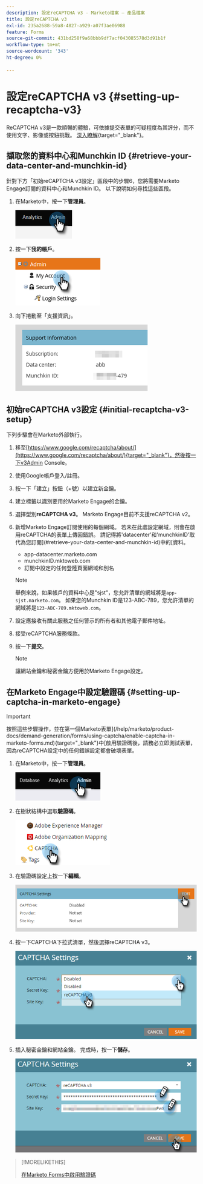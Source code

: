 ```yaml
---
description: 設定reCAPTCHA v3 - Marketo檔案 — 產品檔案
title: 設定reCAPTCHA v3
exl-id: 235a2688-59a8-4827-a929-a07f3ae06988
feature: Forms
source-git-commit: 431bd258f9a68bbb9df7acf043085578d3d91b1f
workflow-type: tm+mt
source-wordcount: '343'
ht-degree: 0%

---
```


# 設定reCAPTCHA v3 {#setting-up-recaptcha-v3}

ReCAPTCHA v3是一款順暢的體驗，可依據提交表單的可疑程度為其評分，而不使用文字、影像或按鈕挑戰。 [深入瞭解](https://developers.google.com/search/blog/2018/10/introducing-recaptcha-v3-new-way-to){target="_blank"}。

## 擷取您的資料中心和Munchkin ID {#retrieve-your-data-center-and-munchkin-id}

針對下方「初始reCAPTCHA v3設定」區段中的步驟6，您將需要Marketo Engage訂閱的資料中心和Munchkin ID。 以下說明如何尋找這些區段。

1. 在Marketo中，按一下&#x200B;**管理員**。

   ![](assets/setting-up-recaptcha-v3-1.png)

1. 按一下&#x200B;**我的帳戶**。

   ![](assets/setting-up-recaptcha-v3-2.png)

1. 向下捲動至「支援資訊」。

   ![](assets/setting-up-recaptcha-v3-3.png)

## 初始reCAPTCHA v3設定 {#initial-recaptcha-v3-setup}

下列步驟會在Marketo外部執行。

1. 移至[https://www.google.com/recaptcha/about/](https://www.google.com/recaptcha/about/){target="_blank"}，然後按一下v3Admin Console。

1. 使用Google帳戶登入/註冊。

1. 按一下「建立」按鈕（+號）以建立新金鑰。

1. 建立標籤以識別要用於Marketo Engage的金鑰。

1. 選擇型別&#x200B;**reCAPTCHA v3**。 Marketo Engage目前不支援reCAPTCHA v2。

1. 新增Marketo Engage訂閱使用的每個網域。 若未在此處設定網域，則會在啟用reCAPTCHA的表單上傳回錯誤。 請記得將&#39;datacenter&#39;和&#39;munchkinID&#39;取代為您訂閱](#retrieve-your-data-center-and-munchkin-id)中的[資料。

   * app-datacenter.marketo.com
   * munchkinID.mktoweb.com
   * 訂閱中設定的任何登陸頁面網域和別名

   >[!NOTE]
   >
   >舉例來說，如果帳戶的資料中心是&quot;sjst&quot;，您允許清單的網域將是`app-sjst.marketo.com`。 如果您的Munchkin ID是123-ABC-789，您允許清單的網域將是`123-ABC-789.mktoweb.com`。

1. 設定應接收有關此服務之任何警示的所有者和其他電子郵件地址。

1. 接受reCAPTCHA服務條款。

1. 按一下&#x200B;**提交**。

   >[!NOTE]
   >
   >讓網站金鑰和秘密金鑰方便用於Marketo Engage設定。

## 在Marketo Engage中設定驗證碼 {#setting-up-captcha-in-marketo-engage}

>[!IMPORTANT]
>
>按照這些步驟操作，並在第一個Marketo表單](/help/marketo/product-docs/demand-generation/forms/using-captcha/enable-captcha-in-marketo-forms.md){target="_blank"}中[啟用驗證碼後，請務必立即測試表單，因為reCAPTCHA設定中的任何錯誤設定都會破壞表單。

1. 在Marketo中，按一下&#x200B;**管理員**。

   ![](assets/setting-up-recaptcha-v3-4.png)

1. 在樹狀結構中選取&#x200B;**驗證碼**。

   ![](assets/setting-up-recaptcha-v3-5.png)

1. 在驗證碼設定上按一下&#x200B;**編輯**。

   ![](assets/setting-up-recaptcha-v3-6.png)

1. 按一下CAPTCHA下拉式清單，然後選擇reCAPTCHA v3。

   ![](assets/setting-up-recaptcha-v3-7.png)

1. 插入秘密金鑰和網站金鑰。 完成時，按一下&#x200B;**儲存**。

   ![](assets/setting-up-recaptcha-v3-8.png)

>[!MORELIKETHIS]
>
>[在Marketo Forms中啟用驗證碼](/help/marketo/product-docs/demand-generation/forms/using-captcha/enable-captcha-in-marketo-forms.md)
